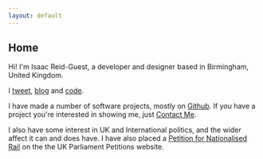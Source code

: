 ```yaml
---
layout: default
---
```


## Home

Hi! I'm <span class="non-mobile-hide mobile-display-inherit">Isaac Reid-Guest, </span>a developer and designer based in Birmingham, United Kingdom.

I <a href="http://twitter.com/{{site.twitter_username}}">tweet</a>, <a href="/blog/">blog</a> and <a href="http://github.com/isaacrg">code</a>.

I have made a number of software projects, mostly on <a href="https://github.com/isaacrg?tab=repositories">Github</a>. If you have a project you're interested in showing me, just <a href="/contact">Contact Me</a>.

  I also have some interest in UK and International politics, and the wider affect it can and does have. I have also placed a  <a href="http://j.mp/nationalised-rail">Petition for Nationalised Rail</a> on the the UK Parliament Petitions website.
